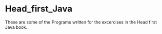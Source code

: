# Head_first_Java

These are some of the Programs written for the excercises in the Head first Java book. 
